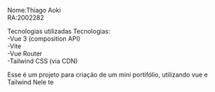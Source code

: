 Nome:Thiago Aoki<br>
RA:2002282<br>

Tecnologias utilizadas Tecnologias:<br>
-Vue 3 (composition API)<br>
-Vite<br>
-Vue Router<br>
-Tailwind CSS (via CDN)<br>

Esse é um projeto para criação de um mini portifólio, utilizando vue e Tailwind
Nele te
